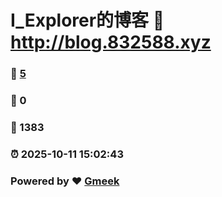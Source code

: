# I_Explorer的博客 :link: http://blog.832588.xyz 
### :page_facing_up: [5](http://blog.832588.xyz/tag.html) 
### :speech_balloon: 0 
### :hibiscus: 1383 
### :alarm_clock: 2025-10-11 15:02:43 
### Powered by :heart: [Gmeek](https://github.com/Meekdai/Gmeek)
